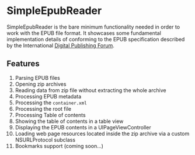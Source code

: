 
# SimpleEpubReader

SimpleEpubReader is the bare minimum functionality needed in order to work with the EPUB file format. It showcases some fundamental implementation details of conforming to the EPUB specification described by the International [Digital Publishing Forum][EPUB spec].

## Features

1. Parsing EPUB files
 1. Opening zip archives
 1. Reading data from zip file without extracting the whole archive
 1. Processing EPUB metadata
 1. Processing the `container.xml`
 1. Processing the root file
 1. Processing Table of contents
 1. Showing the table of contents in a table view
 1. Displaying the EPUB contents in a UIPageViewController
 1. Loading web page resources located inside the zip archive via a custom NSURLProtocol subclass
 1. Bookmarks support (coming soon...)

[EPUB spec]: http://idpf.org/epub
